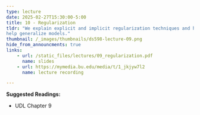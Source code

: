 ```yaml
---
type: lecture
date: 2025-02-27T15:30:00-5:00
title: 10 - Regularization
tldr: "We explain explicit and implicit regularization techniques and how they
help generalize models."
thumbnail: /_images/thumbnails/ds598-lecture-09.png
hide_from_announcments: true
links: 
    - url: /static_files/lectures/09_regularization.pdf
      name: slides
    - url: https://mymedia.bu.edu/media/t/1_jkjyw7l2
      name: lecture recording

---
```

**Suggested Readings:**
- UDL Chapter 9
